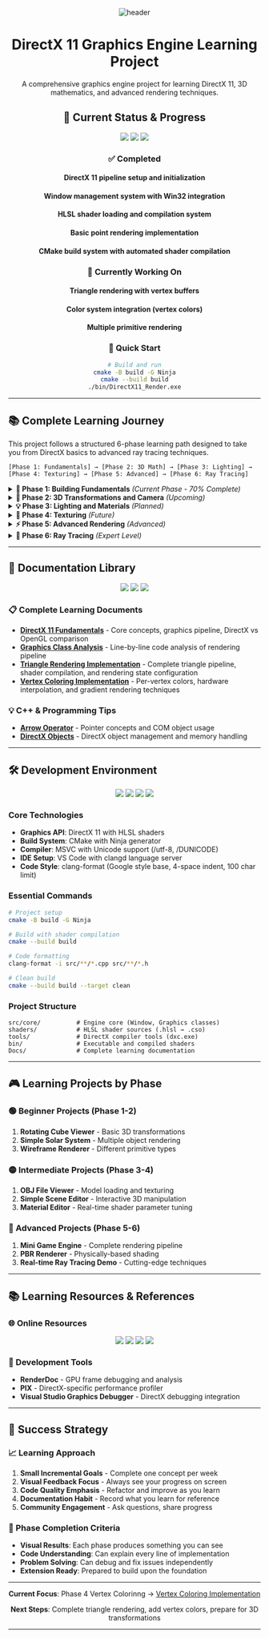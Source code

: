 <div align="center">

![header](https://capsule-render.vercel.app/api?type=transparent&color=39FF14&height=150&section=header&text=DirectX%2011%20Engine&fontSize=70&animation=fadeIn&fontColor=39FF14&desc=Learning%20Fundamentals&descSize=20&descAlignY=75)

# DirectX 11 Graphics Engine Learning Project

A comprehensive graphics engine project for learning DirectX 11, 3D mathematics, and advanced rendering techniques.

## 🎯 Current Status & Progress

<p align="center">
  <img src="https://img.shields.io/badge/Phase_1-Fundamentals-39FF14?style=for-the-badge&logo=directx&logoColor=white"/>
  <img src="https://img.shields.io/badge/Point_Rendering-✅_Complete-00AA00?style=for-the-badge"/>
  <img src="https://img.shields.io/badge/Next_Goal-Triangle_Rendering-FF8C00?style=for-the-badge"/>
</p>

### ✅ Completed

#### DirectX 11 pipeline setup and initialization

#### Window management system with Win32 integration

#### HLSL shader loading and compilation system

#### Basic point rendering implementation

#### CMake build system with automated shader compilation

### 🎯 Currently Working On

#### Triangle rendering with vertex buffers

#### Color system integration (vertex colors)

#### Multiple primitive rendering

### 🚀 Quick Start

```bash
# Build and run
cmake -B build -G Ninja
cmake --build build
./bin/DirectX11_Render.exe
```

</div>

---

## 📚 Complete Learning Journey

This project follows a structured 6-phase learning path designed to take you from DirectX basics to advanced ray tracing techniques.

```
[Phase 1: Fundamentals] → [Phase 2: 3D Math] → [Phase 3: Lighting] → [Phase 4: Texturing] → [Phase 5: Advanced] → [Phase 6: Ray Tracing]
```

<details>
<summary><strong>📖 Phase 1: Building Fundamentals</strong> <em>(Current Phase - 70% Complete)</em></summary>
<div align="left">

### Learning Goals

- Master vertex buffers and input layouts
- Understand primitive types (POINTLIST, TRIANGLELIST, TRIANGLESTRIP)
- Implement basic shader pipeline

### Current Progress

- [x] Point rendering implementation ✅
- [x] Basic pipeline setup ✅
- [x] Shader loading system ✅
- [x] Triangle rendering ✅
- [x] Vertex color system ✅
- [ ] Multiple object rendering with index buffers

### Key Implementation

```cpp
// Next: Triangle vertices with colors
struct Vertex {
    DirectX::XMFLOAT3 position;
    DirectX::XMFLOAT4 color;
};

float triangle[] = {
    -0.5f, -0.5f, 0.0f,  // Bottom left
     0.5f, -0.5f, 0.0f,  // Bottom right
     0.0f,  0.5f, 0.0f   // Top
};
```

</div>
</details>

<details>
<summary><strong>🎲 Phase 2: 3D Transformations and Camera</strong> <em>(Upcoming)</em></summary>
<div align="left">

### Core Concepts

- **World Matrix**: Object position, rotation, scale transformations
- **View Matrix**: Camera position and direction handling
- **Projection Matrix**: 3D to 2D projection mathematics

### Implementation Goals

- [ ] Constant buffer system for matrix data
- [ ] Camera class with view matrix generation
- [ ] 3D cube rendering with depth buffer
- [ ] Transformation animations (rotating objects, camera movement)

### Required Components

```cpp
struct MatrixBuffer {
    DirectX::XMMATRIX world;
    DirectX::XMMATRIX view;
    DirectX::XMMATRIX projection;
};

class Camera {
    DirectX::XMFLOAT3 position;
    DirectX::XMFLOAT3 target;
    DirectX::XMFLOAT3 up;
    DirectX::XMMATRIX GetViewMatrix();
};
```

</div>
</details>

<details>
<summary><strong>💡 Phase 3: Lighting and Materials</strong> <em>(Planned)</em></summary>
<div align="left">

### Phong Lighting Model Implementation

- **Ambient Light**: Base illumination level
- **Diffuse Light**: Surface angle-dependent lighting
- **Specular Light**: Reflection-based highlights

### Advanced Features

- Multiple light source types (Directional, Point, Spot)
- Material system with ambient/diffuse/specular properties
- Normal mapping with tangent space calculations

### HLSL Implementation Preview

```hlsl
// Pixel Shader lighting calculation
float3 lightDir = normalize(lightPos - worldPos);
float diffuse = max(dot(normal, lightDir), 0.0);
float3 finalColor = baseColor * (ambient + diffuse);
```

</div>
</details>

<details>
<summary><strong>🎨 Phase 4: Texturing</strong> <em>(Future)</em></summary>
<div align="left">

### Texture Pipeline

- WIC texture loading system
- Sampler state configuration
- UV mapping and coordinate systems
- Multi-texturing (Diffuse, Normal, Specular maps)

### Advanced Techniques

- Cube mapping for environment reflections
- Mipmap generation and usage
- Texture atlasing and optimization

</div>
</details>

<details>
<summary><strong>⚡ Phase 5: Advanced Rendering</strong> <em>(Advanced)</em></summary>
<div align="left">

### Major Features

- **Shadow Mapping**: Real-time shadow generation with PCF
- **Post Processing**: Bloom, tone mapping, FXAA anti-aliasing
- **Deferred Rendering**: G-buffer implementation for complex scenes
- **SSAO**: Screen space ambient occlusion for realistic depth

</div>
</details>

<details>
<summary><strong>🌟 Phase 6: Ray Tracing</strong> <em>(Expert Level)</em></summary>
<div align="left">

### Ray Tracing Fundamentals

- Ray-triangle intersection algorithms
- Recursive ray tracing for reflections/refractions
- Compute shader implementation

### Advanced Ray Tracing

- BVH acceleration structures
- Path tracing with Monte Carlo methods
- Real-time optimization and denoising

```hlsl
[numthreads(8, 8, 1)]
void RaytraceCS(uint3 id : SV_DispatchThreadID) {
    Ray ray = GenerateRay(id.xy);
    float3 color = Trace(ray);
    output[id.xy] = float4(color, 1.0);
}
```

</div>
</details>

---

## 📖 Documentation Library

<p align="center">
  <img src="https://img.shields.io/badge/Documentation-Complete_Guides-4A90E2?style=for-the-badge&logo=gitbook&logoColor=white"/>
  <img src="https://img.shields.io/badge/Analysis-Code_Deep_Dive-E85D75?style=for-the-badge&logo=microscope&logoColor=white"/>
  <img src="https://img.shields.io/badge/Reference-C++_DirectX-9B59B6?style=for-the-badge&logo=cplusplus&logoColor=white"/>
</p>

### 📋 Complete Learning Documents

- **[DirectX 11 Fundamentals](./Docs/DirectX/01_DirectX11_Fundamentals.md)** - Core concepts, graphics pipeline, DirectX vs OpenGL comparison
- **[Graphics Class Analysis](./Docs/DirectX/02_Graphics_Class_Analysis.md)** - Line-by-line code analysis of rendering pipeline
- **[Triangle Rendering Implementation](./Docs/DirectX/03_Triangle_Rendering.md)** - Complete triangle pipeline, shader compilation, and rendering state configuration
- **[Vertex Coloring Implementation](./Docs/DirectX/04_Vertex_Coloring_Implementation.md)** - Per-vertex colors, hardware interpolation, and gradient rendering techniques

### 💡 C++ & Programming Tips

- **[Arrow Operator](./Docs/Tips/Arrow_Operator.md)** - Pointer concepts and COM object usage
- **[DirectX Objects](./Docs/Tips/Com_Objects.md)** - DirectX object management and memory handling

---

## 🛠️ Development Environment

<p align="center">
  <img src="https://img.shields.io/badge/Platform-Windows_10/11-0078D4?style=for-the-badge&logo=windows&logoColor=white"/>
  <img src="https://img.shields.io/badge/Language-C++17-00599C?style=for-the-badge&logo=c%2B%2B&logoColor=white"/>
  <img src="https://img.shields.io/badge/Build-CMake_Ninja-064F8C?style=for-the-badge&logo=cmake&logoColor=white"/>
  <img src="https://img.shields.io/badge/Graphics-DirectX_11-107C10?style=for-the-badge&logo=xbox&logoColor=white"/>
</p>

### Core Technologies

- **Graphics API**: DirectX 11 with HLSL shaders
- **Build System**: CMake with Ninja generator
- **Compiler**: MSVC with Unicode support (/utf-8, /DUNICODE)
- **IDE Setup**: VS Code with clangd language server
- **Code Style**: clang-format (Google style base, 4-space indent, 100 char limit)

### Essential Commands

```bash
# Project setup
cmake -B build -G Ninja

# Build with shader compilation
cmake --build build

# Code formatting
clang-format -i src/**/*.cpp src/**/*.h

# Clean build
cmake --build build --target clean
```

### Project Structure

```
src/core/          # Engine core (Window, Graphics classes)
shaders/           # HLSL shader sources (.hlsl → .cso)
tools/             # DirectX compiler tools (dxc.exe)
bin/               # Executable and compiled shaders
Docs/              # Complete learning documentation
```

---

## 🎮 Learning Projects by Phase

### 🟢 Beginner Projects (Phase 1-2)

1. **Rotating Cube Viewer** - Basic 3D transformations
2. **Simple Solar System** - Multiple object rendering
3. **Wireframe Renderer** - Different primitive types

### 🟡 Intermediate Projects (Phase 3-4)

1. **OBJ File Viewer** - Model loading and texturing
2. **Simple Scene Editor** - Interactive 3D manipulation
3. **Material Editor** - Real-time shader parameter tuning

### 🔴 Advanced Projects (Phase 5-6)

1. **Mini Game Engine** - Complete rendering pipeline
2. **PBR Renderer** - Physically-based shading
3. **Real-time Ray Tracing Demo** - Cutting-edge techniques

---

## 📚 Learning Resources & References

### 🌐 Online Resources

<p align="center">
  <a href="https://docs.microsoft.com/en-us/windows/win32/direct3d11/"><img src="https://img.shields.io/badge/Microsoft_DirectX_11_Docs-0078D4?style=flat-square&logo=microsoft&logoColor=white"/></a>
  <a href="https://learnopengl.com/"><img src="https://img.shields.io/badge/LearnOpenGL-Similar_Concepts-E97627?style=flat-square&logo=opengl&logoColor=white"/></a>
  <a href="https://www.scratchapixel.com/"><img src="https://img.shields.io/badge/Scratchapixel-Graphics_Theory-4A90E2?style=flat-square&logo=scratchapixel&logoColor=white"/></a>
  <a href="https://developer.nvidia.com/gpugems"><img src="https://img.shields.io/badge/GPU_Gems-Advanced_Techniques-76B900?style=flat-square&logo=nvidia&logoColor=white"/></a>
</p>

### 🔧 Development Tools

- **RenderDoc** - GPU frame debugging and analysis
- **PIX** - DirectX-specific performance profiler
- **Visual Studio Graphics Debugger** - DirectX debugging integration

---

## 🚀 Success Strategy

### 📈 Learning Approach

1. **Small Incremental Goals** - Complete one concept per week
2. **Visual Feedback Focus** - Always see your progress on screen
3. **Code Quality Emphasis** - Refactor and improve as you learn
4. **Documentation Habit** - Record what you learn for reference
5. **Community Engagement** - Ask questions, share progress

### 🎯 Phase Completion Criteria

- **Visual Results**: Each phase produces something you can see
- **Code Understanding**: Can explain every line of implementation
- **Problem Solving**: Can debug and fix issues independently
- **Extension Ready**: Prepared to build upon the foundation

---

<div align="center">

**Current Focus**: Phase 4 Vertex Colorinng → [Vertex Coloring Implementation](./Docs/DirectX/04_Vertex_Coloring_Implementation.md)

**Next Steps**: Complete triangle rendering, add vertex colors, prepare for 3D transformations

---

</div>
